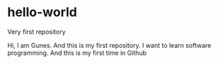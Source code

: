 # hello-world
Very first repository

Hi, I am Gunes. And this is my first repository.
I want to learn software programming.
And this is my first time in Github
